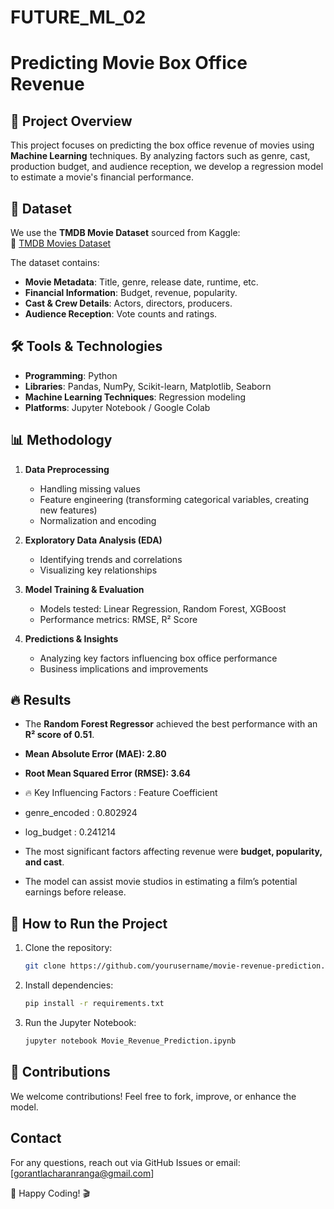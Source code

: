 # FUTURE_ML_02

# Predicting Movie Box Office Revenue

## 📌 Project Overview
This project focuses on predicting the box office revenue of movies using **Machine Learning** techniques. By analyzing factors such as genre, cast, production budget, and audience reception, we develop a regression model to estimate a movie's financial performance.

## 📂 Dataset
We use the **TMDB Movie Dataset** sourced from Kaggle:  
🔗 [TMDB Movies Dataset](https://www.kaggle.com/datasets/asaniczka/tmdb-movies-dataset-2023-930k-movies)

The dataset contains:
- **Movie Metadata**: Title, genre, release date, runtime, etc.
- **Financial Information**: Budget, revenue, popularity.
- **Cast & Crew Details**: Actors, directors, producers.
- **Audience Reception**: Vote counts and ratings.

## 🛠 Tools & Technologies
- **Programming**: Python
- **Libraries**: Pandas, NumPy, Scikit-learn, Matplotlib, Seaborn
- **Machine Learning Techniques**: Regression modeling
- **Platforms**: Jupyter Notebook / Google Colab

## 📊 Methodology
1. **Data Preprocessing**
   - Handling missing values
   - Feature engineering (transforming categorical variables, creating new features)
   - Normalization and encoding

2. **Exploratory Data Analysis (EDA)**
   - Identifying trends and correlations
   - Visualizing key relationships

3. **Model Training & Evaluation**
   - Models tested: Linear Regression, Random Forest, XGBoost
   - Performance metrics: RMSE, R² Score

4. **Predictions & Insights**
   - Analyzing key factors influencing box office performance
   - Business implications and improvements

## 🔥 Results
- The **Random Forest Regressor** achieved the best performance with an **R² score of 0.51**.
- **Mean Absolute Error (MAE): 2.80**
- **Root Mean Squared Error (RMSE): 3.64**
-  🔥 Key Influencing Factors : Feature  Coefficient
-   genre_encoded  : 0.802924
-   log_budget  : 0.241214

  
- The most significant factors affecting revenue were **budget, popularity, and cast**.
- The model can assist movie studios in estimating a film’s potential earnings before release.

## 📌 How to Run the Project
1. Clone the repository:
   ```bash
   git clone https://github.com/yourusername/movie-revenue-prediction.git
   ```
2. Install dependencies:
   ```bash
   pip install -r requirements.txt
   ```
3. Run the Jupyter Notebook:
   ```bash
   jupyter notebook Movie_Revenue_Prediction.ipynb
   ```

## 📎 Contributions
We welcome contributions! Feel free to fork, improve, or enhance the model.

## Contact
For any questions, reach out via GitHub Issues or email:[gorantlacharanranga@gmail.com]

🚀 Happy Coding! 🎬



